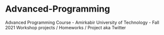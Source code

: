 # Advanced-Programming
Advanced Programming Course - Amirkabir University of Technology - Fall 2021
Workshop projects / Homeworks / Project aka Twitter

